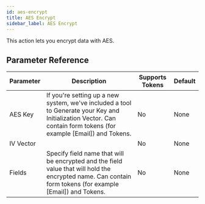 ```yaml
---
id: aes-encrypt
title: AES Encrypt
sidebar_label: AES Encrypt
---
```



This action lets you encrypt data with AES.

## Parameter Reference
| Parameter | Description | Supports Tokens | Default |
| -- | -- | -- | -- |
| AES Key | If you're setting up a new system, we've included a tool to Generate your Key and Initialization Vector. Can contain form tokens (for example [Email]) and Tokens. | No | None |
| IV Vector |  | No | None |
| Fields | Specify field name that will be encrypted and the field value that will hold the encrypted name. Can contain form tokens (for example [Email]) and Tokens. | No | None |
